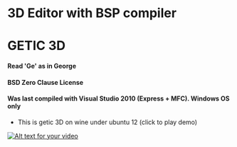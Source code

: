 # 3D Editor with BSP compiler
# GETIC 3D
#### Read 'Ge' as in George
#### BSD Zero Clause License
#### Was last compiled with Visual Studio 2010 (Express + MFC). Windows OS only


* This is getic 3D on wine under ubuntu 12 (click to play demo)

[![Alt text for your video](http://marius.mine.nu/_res/getic/about11.jpg)](http://marius.mine.nu/_dnls/out.ogv)

